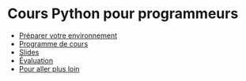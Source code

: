 # Cours Python pour programmeurs

- [Préparer votre environnement]
- [Programme de cours]
- [Slides]
- [Évaluation]
- [Pour aller plus loin]

[Préparer votre environnement]: preparation.md
[Programme de cours]: programme.md
[Slides]: slides.pptx
[Évaluation]: https://forms.gle/fSWtdQdgiJuPobGG7
[Pour aller plus loin]: ressources.md
